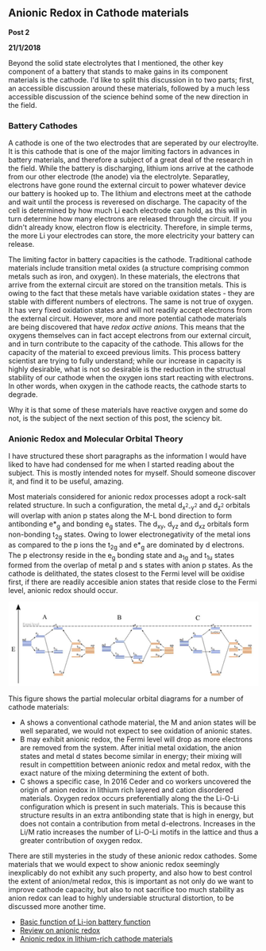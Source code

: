 ## Anionic Redox in Cathode materials

**Post 2**

**21/1/2018**

Beyond the solid state electrolytes that I mentioned, the other key component of a battery that stands to make gains in its component materials is the cathode. I'd like to split this discussion in to two parts; first, an accessible discussion around these materials, followed by a much less accessible discussion of the science behind some of the new direction in the field. 

### Battery Cathodes

A cathode is one of the two electrodes that are seperated by our electroylte. It is this cathode that is one of the major limiting factors in advances in battery materials, and therefore a subject of a great deal of the research in the field. While the battery is discharging, lithium ions arrive at the cathode from our other electrode (the anode) via the electrolyte. Separatley, electrons have gone round the external circuit to power whatever device our battery is hooked up to. The lithium and electrons meet at the cathode and wait until the process is reveresed on discharge. The capacity of the cell is determined by how much Li each electrode can hold, as this will in turn determine how many electrons are released through the circuit. If you didn't already know, electron flow is electricity. Therefore, in simple terms, the more Li your electrodes can store, the more electricity your battery can release.

The limiting factor in battery capacities is the cathode. Traditional cathode materials include transition metal oxides (a structure comprising common metals such as iron, and oxygen). In these materials, the electrons that arrive from the external circuit are stored on the transition metals. This is owing to the fact that these metals have variable oxidation states - they are stable with different numbers of electrons. The same is not true of oxygen. It has very fixed oxidation states and will not readily accept electrons from the external circuit. However, more and more potential cathode materials are being discovered that have *redox active anions*. This means that the oxygens themselves can in fact accept electrons from our external circuit, and in turn contribute to the capacity of the cathode. This allows for the capacity of the material to exceed previous limits. This process battery scientist are trying to fully understand; while our increase in capacity is highly desirable, what is not so desirable is the reduction in the structual stability of our cathode when the oxygen ions start reacting with electrons. In other words, when oxygen in the cathode reacts, the cathode starts to degrade. 

Why it is that some of these materials have reactive oxygen and some do not, is the subject of the next section of this post, the sciency bit. 

### Anionic Redox and Molecular Orbital Theory

I have structured these short paragraphs as the information I would have liked to have had condensed for me when I started reading about the subject. This is mostly intended notes for myself. Should someone discover it, and find it to be useful, amazing. 

Most materials considered for anionic redox processes adopt a rock-salt related structure. In such a configuration, the metal d<sub>x<sup>2</sup>-y<sup>2</sup></sub> and d<sub>z<sup>2</sup></sub> orbitals will overlap with anion p states along the M-L bond direction to form antibonding e\*<sub>g</sub> and bonding e<sub>g</sub> states. The d<sub>xy</sub>, d<sub>yz</sub> and d<sub>xz</sub> orbitals form non-bonding t<sub>2g</sub> states. Owing to lower electronegativity of the metal ions as compared to the p ions the t<sub>2g</sub> and e\*<sub>g</sub> are dominated by d electrons. The p electronsy reside in the e<sub>g</sub> bonding state and a<sub>1g</sub> and t<sub>1u</sub> states formed from the overlap of metal p and s states with anion p states. As the cathode is delithated, the states closest to the Fermi level will be oxidise first, if there are readily accesible anion states that reside close to the Fermi level, anionic redox should occur. 

![anionic redox MO diagrams](anred.JPG)

This figure shows the partial molecular orbital diagrams for a number of cathode materials: 
* A shows a conventional cathode material, the M and anion states will be well separated, we would not expect to see oxidation of anionic states. 
* B may exhibit anionic redox, the Fermi level will drop as more electrons are removed from the system. After initial metal oxidation, the anion states and metal d states become similar in energy; their mixing will result in compettition between anionic redox and metal redox, with the exact nature of the mixing determining the extent of both. 
* C shows a specific case, In 2016 Ceder and co workers uncovered the origin of anion redox in lithium rich layered and cation disordered materials. Oxygen redox occurs preferentially along the the Li-O-Li configuration which is present in such materials. This is because this structure results in an extra antibonding state that is high in energy, but does not contain a contribution from metal d-electrons. Increases in the Li/M ratio increases the number of Li-O-Li motifs in the lattice and thus a greater contribution of oxygen redox. 

There are still mysteries in the study of these anionic redox cathodes. Some materials that we would expect to show anionic redox seemingly inexplicably do not exhibit any such property, and also how to best control the extent of anion/metal redox, this is important as not only do we want to improve cathode capacity, but also to not sacrifice too much stability as anion redox can lead to highly undersiable structural distortion, to be discussed more another time.


* [Basic function of Li-ion battery function](https://energy.gov/eere/articles/how-does-lithium-ion-battery-work)
* [Review on anionic redox](http://doi.wiley.com/10.1002/adma.201701054)
* [Anionic redox in lithium-rich cathode materials](https://www.nature.com/articles/nchem.2524)  
